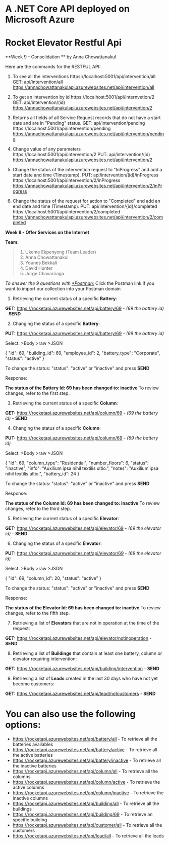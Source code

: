 # <b>A .NET Core API deployed on Microsoft Azure</b>
# <b>Rocket Elevator Restful Api</b>

**Week 9 - Consolidation ** by Anna Chowattanakul

Here are the commands for the RESTFUL API:
1. To see all the interventions                               https://localhost:5001/api/intervention/all
   GET: api/intervention/all                               
   https://annachowattanakulapi.azurewebsites.net/api/intervention/all



2. To get an intervention by id                               https://localhost:5001/api/internvetion/2 
   GET: api/intervention/(id)  
   https://annachowattanakulapi.azurewebsites.net/api/intervention/2


3. Returns all fields of all Service Request records that do not have a start date and are in "Pending" status.
   GET: api/intervention/pending                               https://localhost:5001/api/intervention/pending
   https://annachowattanakulapi.azurewebsites.net/api/intervention/pending
 
 
4. Change value of any parameters                              https://localhost:5001/api/intervention/2
   PUT: api/intervention/(id)                                  
   https://annachowattanakulapi.azurewebsites.net/api/intervention/2


5. Change the status of the intervention request to "InProgress" and add a start date and time (Timestamp).
   PUT: api/intervention/(id)/inProgress                       https://localhost:5001/api/intervention/2/inProgress 
   https://annachowattanakulapi.azurewebsites.net/api/intervention/2/inProgress
 
 
6. Change the status of the request for action to "Completed" and add an end date and time (Timestamp).
   PUT: api/intervention/{id}/completed                        https://localhost:5001/api/intervention/2/completed
   https://annachowattanakulapi.azurewebsites.net/api/intervention/2/completed




**Week 8 - Offer Services on the Internet** 

**Team:** 

>1. Ukeme Ekpenyong (Team Leader)
>2. Anna Chowattanakul
>3. Younes Bekkali
>4. David Hunter
>5. Jorge Chavarriaga

*To answer the 9 questions with [*Postman:](https://www.getpostman.com/collections/a5cd3bfab68ca5d11069)*
Click the Postman link if you want to import our collection into your Postman domain

1. Retrieving the current status of a specific **Battery**:

**GET:** https://rocketapi.azurewebsites.net/api/battery/69 - *(69 the battery id)* - **SEND**

2. Changing the status of a specific **Battery**:

**PUT:** https://rocketapi.azurewebsites.net/api/battery/69 - *(69 the battery id)*

Select: >Body >raw >JSON

{
        "id": 69,
        "building_id": 69,
        "employee_id": 2,
        "battery_type": "Corporate",
        "status": "active"
}

To change the status: "status": "active" or "inactive"  and press **SEND**

Response:

**The status of the Battery Id: 69 has been changed to: inactive**
To review changes, refer to the first step.

3. Retrieving the current status of a specific **Column**:

**GET:** https://rocketapi.azurewebsites.net/api/column/69 - *(69 the battery id)* - **SEND**

4. Changing the status of a specific **Column**:

**PUT:** https://rocketapi.azurewebsites.net/api/column/69 - *(69 the battery id)*

Select: >Body >raw >JSON

{
        "id": 69,
        "column_type": "Residential",
        "number_floors": 6,
        "status": "inactive",
        "info": "Auxilium ipsa nihil textilis ultio.",
        "notes": "Auxilium ipsa nihil textilis ultio.",
        "battery_id": 24
}

To change the status: "status": "active" or "inactive"  and press **SEND**

Response:

**The status of the Column Id: 69 has been changed to: inactive**
To review changes, refer to the third step.

5. Retrieving the current status of a specific **Elevator**:

**GET:** https://rocketapi.azurewebsites.net/api/elevator/69 - *(69 the elevator id)* - **SEND**

6. Changing the status of a specific **Elevator**:

**PUT:** https://rocketapi.azurewebsites.net/api/elevator/69 - *(69 the elevator id)* 

Select: >Body >raw >JSON

{
    "id": 69,
    "column_id": 20,
    "status": "active"
}

To change the status: "status": "active" or "inactive"  and press **SEND**

Response:

**The status of the Elevator Id: 69 has been changed to: inactive**
To review changes, refer to the fifth step.

7. Retrieving a list of **Elevators** that are not in operation at the time of the request:

**GET:** https://rocketapi.azurewebsites.net/api/elevator/notinoperation - **SEND**

8. Retrieving a list of **Buildings** that contain at least one battery, column or elevator requiring intervention:

**GET:** https://rocketapi.azurewebsites.net/api/building/intervention - **SEND**

9. Retrieving a list of **Leads** created in the last 30 days who have not yet become customers:

**GET:** https://rocketapi.azurewebsites.net/api/lead/notcustomers - **SEND**

# <b>You can also use the following options:</b>
* https://rocketapi.azurewebsites.net/api/battery/all - To retrieve all the batteries availables
* https://rocketapi.azurewebsites.net/api/battery/active - To retrieve all the active batteries
* https://rocketapi.azurewebsites.net/api/battery/inactive - To retrieve all the inactive batteries 
* https://rocketapi.azurewebsites.net/api/column/all - To retrieve all the columns
* https://rocketapi.azurewebsites.net/api/column/active - To retrieve the active columns
* https://rocketapi.azurewebsites.net/api/column/inactive - To retrieve the inactive columns
* https://rocketapi.azurewebsites.net/api/building/all - To retrieve all the buildings
* https://rocketapi.azurewebsites.net/api/building/69 - To retrieve an specific building 
* https://rocketapi.azurewebsites.net/api/customer/all - To retrieve all the customers
* https://rocketapi.azurewebsites.net/api/lead/all - To retrieve all the leads
